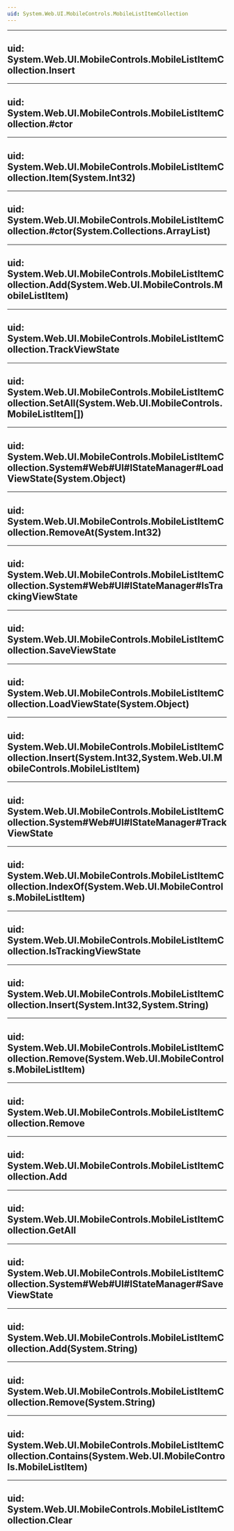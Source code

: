 ```yaml
---
uid: System.Web.UI.MobileControls.MobileListItemCollection
---
```


---
uid: System.Web.UI.MobileControls.MobileListItemCollection.Insert
---

---
uid: System.Web.UI.MobileControls.MobileListItemCollection.#ctor
---

---
uid: System.Web.UI.MobileControls.MobileListItemCollection.Item(System.Int32)
---

---
uid: System.Web.UI.MobileControls.MobileListItemCollection.#ctor(System.Collections.ArrayList)
---

---
uid: System.Web.UI.MobileControls.MobileListItemCollection.Add(System.Web.UI.MobileControls.MobileListItem)
---

---
uid: System.Web.UI.MobileControls.MobileListItemCollection.TrackViewState
---

---
uid: System.Web.UI.MobileControls.MobileListItemCollection.SetAll(System.Web.UI.MobileControls.MobileListItem[])
---

---
uid: System.Web.UI.MobileControls.MobileListItemCollection.System#Web#UI#IStateManager#LoadViewState(System.Object)
---

---
uid: System.Web.UI.MobileControls.MobileListItemCollection.RemoveAt(System.Int32)
---

---
uid: System.Web.UI.MobileControls.MobileListItemCollection.System#Web#UI#IStateManager#IsTrackingViewState
---

---
uid: System.Web.UI.MobileControls.MobileListItemCollection.SaveViewState
---

---
uid: System.Web.UI.MobileControls.MobileListItemCollection.LoadViewState(System.Object)
---

---
uid: System.Web.UI.MobileControls.MobileListItemCollection.Insert(System.Int32,System.Web.UI.MobileControls.MobileListItem)
---

---
uid: System.Web.UI.MobileControls.MobileListItemCollection.System#Web#UI#IStateManager#TrackViewState
---

---
uid: System.Web.UI.MobileControls.MobileListItemCollection.IndexOf(System.Web.UI.MobileControls.MobileListItem)
---

---
uid: System.Web.UI.MobileControls.MobileListItemCollection.IsTrackingViewState
---

---
uid: System.Web.UI.MobileControls.MobileListItemCollection.Insert(System.Int32,System.String)
---

---
uid: System.Web.UI.MobileControls.MobileListItemCollection.Remove(System.Web.UI.MobileControls.MobileListItem)
---

---
uid: System.Web.UI.MobileControls.MobileListItemCollection.Remove
---

---
uid: System.Web.UI.MobileControls.MobileListItemCollection.Add
---

---
uid: System.Web.UI.MobileControls.MobileListItemCollection.GetAll
---

---
uid: System.Web.UI.MobileControls.MobileListItemCollection.System#Web#UI#IStateManager#SaveViewState
---

---
uid: System.Web.UI.MobileControls.MobileListItemCollection.Add(System.String)
---

---
uid: System.Web.UI.MobileControls.MobileListItemCollection.Remove(System.String)
---

---
uid: System.Web.UI.MobileControls.MobileListItemCollection.Contains(System.Web.UI.MobileControls.MobileListItem)
---

---
uid: System.Web.UI.MobileControls.MobileListItemCollection.Clear
---
